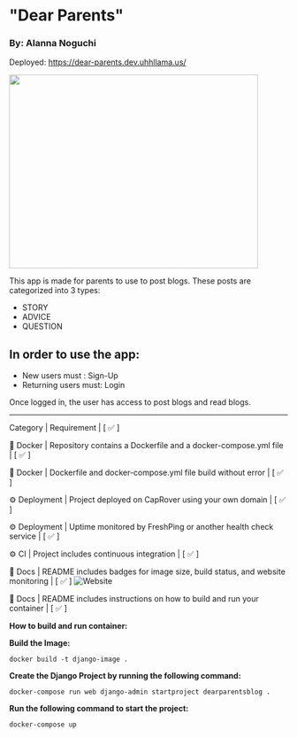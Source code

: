 # "Dear Parents"
###  By: Alanna Noguchi

Deployed: https://dear-parents.dev.uhhllama.us/

<img src="https://images.unsplash.com/photo-1535384515441-5a7293014fce?ixlib=rb-1.2.1&ixid=eyJhcHBfaWQiOjEyMDd9&auto=format&fit=crop&w=800&q=60" height='350' width='450'>

This app is made for parents to use to post blogs. These posts are categorized into 3 types:
* STORY
* ADVICE
* QUESTION

## In order to use the app:
* New users must : Sign-Up
* Returning users must: Login

Once logged in, the user has access to post blogs and read blogs. 

------------------------------------------------
Category |	Requirement |	[ ✅ ]

🐳 Docker	| Repository contains a Dockerfile and a docker-compose.yml file | [ ✅ ]

🐳 Docker	| Dockerfile and docker-compose.yml file build without error | [ ✅ ]

⚙️ Deployment	| Project deployed on CapRover using your own domain | [ ✅ ]

⚙️ Deployment	| Uptime monitored by FreshPing or another health check service | [ ✅	]

⚙️ CI	| Project includes continuous integration | [ ✅ ]

📝 Docs	| README includes badges for image size, build status, and website monitoring | [ ✅ ]
<img alt="Website" src="https://img.shields.io/website?down_color=red&down_message=red&up_color=green&up_message=up&url=https%3A%2F%2Fdear-parents.dev.uhhllama.us%2F">

📝 Docs	| README includes instructions on how to build and run your container | [ ✅ ]	


**How to build and run container:**

**Build the Image:**
```
docker build -t django-image .
```

**Create the Django Project by running the following command:**
```
docker-compose run web django-admin startproject dearparentsblog .
```

**Run the following command to start the project:**
```
docker-compose up
```
